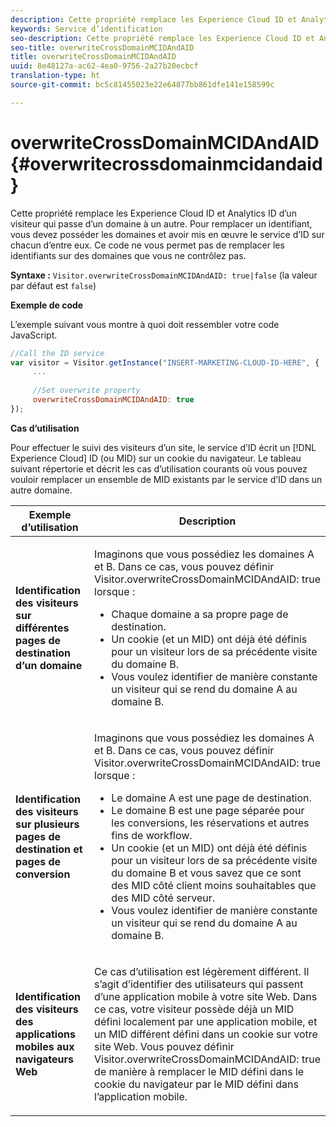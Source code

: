 ```yaml
---
description: Cette propriété remplace les Experience Cloud ID et Analytics ID d’un visiteur qui passe d’un domaine à un autre. Pour remplacer un identifiant, vous devez posséder les domaines et avoir mis en œuvre le service d’ID sur chacun d’entre eux. Ce code ne vous permet pas de remplacer les identifiants sur des domaines que vous ne contrôlez pas.
keywords: Service d’identification
seo-description: Cette propriété remplace les Experience Cloud ID et Analytics ID d’un visiteur qui passe d’un domaine à un autre. Pour remplacer un identifiant, vous devez posséder les domaines et avoir mis en œuvre le service d’ID sur chacun d’entre eux. Ce code ne vous permet pas de remplacer les identifiants sur des domaines que vous ne contrôlez pas.
seo-title: overwriteCrossDomainMCIDAndAID
title: overwriteCrossDomainMCIDAndAID
uuid: 8e48127a-ac62-4ea0-9756-2a27b20ecbcf
translation-type: ht
source-git-commit: bc5c81455023e22e64877bb861dfe141e158599c

---
```



# overwriteCrossDomainMCIDAndAID{#overwritecrossdomainmcidandaid}

Cette propriété remplace les Experience Cloud ID et Analytics ID d’un visiteur qui passe d’un domaine à un autre. Pour remplacer un identifiant, vous devez posséder les domaines et avoir mis en œuvre le service d’ID sur chacun d’entre eux. Ce code ne vous permet pas de remplacer les identifiants sur des domaines que vous ne contrôlez pas.

**Syntaxe :** `Visitor.overwriteCrossDomainMCIDAndAID: true|false` (la valeur par défaut est `false`)

**Exemple de code**

L’exemple suivant vous montre à quoi doit ressembler votre code JavaScript.

```js
//Call the ID service 
var visitor = Visitor.getInstance("INSERT-MARKETING-CLOUD-ID-HERE", { 
     ... 
 
     //Set overwrite property 
     overwriteCrossDomainMCIDAndAID: true 
}); 
```

**Cas d’utilisation**

Pour effectuer le suivi des visiteurs d’un site, le service d’ID écrit un [!DNL Experience Cloud] ID (ou MID) sur un cookie du navigateur. Le tableau suivant répertorie et décrit les cas d’utilisation courants où vous pouvez vouloir remplacer un ensemble de MID existants par le service d’ID dans un autre domaine.

<table id="table_FC1AF6551D6646E0BF1C4FB7C1316EBB"> 
 <thead> 
  <tr> 
   <th colname="col1" class="entry"> Exemple d’utilisation </th> 
   <th colname="col2" class="entry"> Description </th> 
  </tr> 
 </thead>
 <tbody> 
  <tr> 
   <td colname="col1"> <p> <b>Identification des visiteurs sur différentes pages de destination d’un domaine</b> </p> </td> 
   <td colname="col2"> <p>Imaginons que vous possédiez les domaines A et B. Dans ce cas, vous pouvez définir <span class="codeph">Visitor.overwriteCrossDomainMCIDAndAID: true</span> lorsque : </p> <p> 
     <ul id="ul_FB4704BFE7134F1688E34BF1A36627B7"> 
      <li id="li_FF71FD1FB9DD4702B675A140FAD2B481">Chaque domaine a sa propre page de destination. </li> 
      <li id="li_78F75469D32D473B93148B46D35E67F1">Un cookie (et un MID) ont déjà été définis pour un visiteur lors de sa précédente visite du domaine B. </li> 
      <li id="li_305CE5138EEB43D3BF9CE38D1E7FFA04">Vous voulez identifier de manière constante un visiteur qui se rend du domaine A au domaine B. </li> 
     </ul> </p> </td> 
  </tr> 
  <tr> 
   <td colname="col1"> <p> <b>Identification des visiteurs sur plusieurs pages de destination et pages de conversion</b> </p> </td> 
   <td colname="col2"> <p>Imaginons que vous possédiez les domaines A et B. Dans ce cas, vous pouvez définir <span class="codeph">Visitor.overwriteCrossDomainMCIDAndAID: true</span> lorsque : </p> 
    <ul id="ul_7BEBFD523A2F47AFB6963536E43692D0"> 
     <li id="li_71586080489340E2A6C0B263F231E3DE">Le domaine A est une page de destination. </li> 
     <li id="li_4E3D3CB380EE4F1BAC4CD752194AE8DE">Le domaine B est une page séparée pour les conversions, les réservations et autres fins de workflow. </li> 
     <li id="li_FB393B16CFAC4D2D9B2328EBA4573C1A">Un cookie (et un MID) ont déjà été définis pour un visiteur lors de sa précédente visite du domaine B et vous savez que ce sont des MID côté client moins souhaitables que des MID côté serveur. </li> 
     <li id="li_36FC138530A4476A995C0F9FD73C41DE">Vous voulez identifier de manière constante un visiteur qui se rend du domaine A au domaine B. </li> 
    </ul> </td> 
  </tr> 
  <tr> 
   <td colname="col1"> <p> <b>Identification des visiteurs des applications mobiles aux navigateurs Web</b> </p> </td> 
   <td colname="col2"> <p>Ce cas d’utilisation est légèrement différent. Il s’agit d’identifier des utilisateurs qui passent d’une application mobile à votre site Web. Dans ce cas, votre visiteur possède déjà un MID défini localement par une application mobile, et un MID différent défini dans un cookie sur votre site Web. Vous pouvez définir <span class="codeph">Visitor.overwriteCrossDomainMCIDAndAID: true</span> de manière à remplacer le MID défini dans le cookie du navigateur par le MID défini dans l’application mobile. </p> </td> 
  </tr> 
 </tbody> 
</table>

